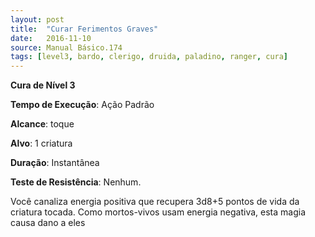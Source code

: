 ```yaml
---
layout: post
title:  "Curar Ferimentos Graves"
date:   2016-11-10
source: Manual Básico.174
tags: [level3, bardo, clerigo, druida, paladino, ranger, cura]
---
```


**Cura de Nível 3**

**Tempo de Execução**: Ação Padrão

**Alcance**: toque

**Alvo**: 1 criatura

**Duração**:  Instantânea

**Teste de Resistência**: Nenhum.

Você canaliza energia positiva que recupera 3d8+5 pontos de vida da criatura tocada. Como mortos-vivos usam energia negativa, esta magia causa dano a eles